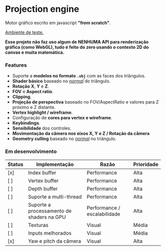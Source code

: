 # Projection engine

Motor gráfico escrito em javascript **"from scratch"**.

[Ambiente de teste.](https://engine-demo.vercel.app/)

**Esse projeto não faz uso algum de NENHUMA API para renderização gráfica (como WebGL), tudo é feito do zero usando o contexto 2D do canvas e muita matemática.**


### Features

- Suporte a **modelos no formato `.obj`** com as faces dos triângulos.
- **Shader básico** baseado no [*normal*](https://www.khronos.org/opengl/wiki/Calculating_a_Surface_Normal) do triângulo.
- **Rotação** **X**, **Y** e **Z**.
- **FOV** e **Aspect ratio**.
- **Clipping**.
- **Projeção de perspectiva** baseado no FOV/AspectRatio e valores para Z próximo e Z distante.
- **Vertex highlight / wireframe**.
- Configuração de **cores para vertex e wireframe**.
- **Keybindings**.
- **Sensibilidade** dos controles.
- **Movimentação da câmera nos eixos X, Y e Z / Rotação da câmera**
- **Geometry culling** baseado no [*normal*](https://www.khronos.org/opengl/wiki/Calculating_a_Surface_Normal) no triângulo.

### Em desenvolvimento


| Status | Implementação                             | Razão                        | Prioridade |
|--------|-------------------------------------------|------------------------------|------------|
| [x]    | Index buffer                              | Performance                  | Alta       |
| [ ]    | Vertex buffer                             | Performance                  | Alta       |
| [ ]    | Depth buffer                             | Performance                  | Alta       |
| [ ]    | Suporte a multi-thread                    | Performance                  | Alta       |
| [ ]    | Suporte a processamento de shaders na GPU | Performance / escalabilidade | Alta       |
| [ ]    | Texturas                                  | Visual                       | Média      |
| [ ]    | Inputs melhorados                         | Visual                       | Média      |
| [x]    | Yaw e pitch da câmera                     | Visual                       | Alta       |